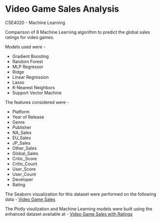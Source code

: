 # Video Game Sales Analysis

CSE4020 - Machine Learning 


Comparison of 8 Machine Learning algorithm to predict the global sales ratings for video games.


Models used were -
- Gradient Boosting
- Random Forest
- MLP Regressor
- Ridge 
- Linear Regression
- Lasso
- K-Nearest Neighbors
- Support Vector Machine


The features considered were -
- Platform
- Year of Release
- Genre
- Publisher
- NA_Sales
- EU_Sales
- JP_Sales
- Other_Sales
- Global_Sales
- Critic_Score
- Critic_Count
- User_Score
- User_Count
- Developer
- Rating


The Seaborn visualization for this dataset were performed on the following data - [Video Game Sales](https://www.kaggle.com/gregorut/videogamesales)


The Plotly visulization and Machine Learning models were built using the enhanced dataset available at - [Video Game Sales with Ratings](https://www.kaggle.com/rush4ratio/video-game-sales-with-ratings)



